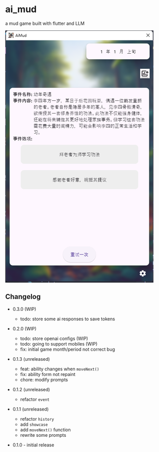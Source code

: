 # ai_mud

a mud game built with flutter and LLM

![p1](./images/p1.png)

## Changelog

* 0.3.0 (WIP)
  - todo: store some ai responses to save tokens

* 0.2.0 (WIP)
  - todo: store openai configs (WIP)
  - todo: going to support mobiles (WIP)
  - fix: initial game month/period not correct bug

* 0.1.3 (unreleased)
  - feat: ability changes when `moveNext()`
  - fix: ability form not repaint
  - chore: modify prompts

* 0.1.2 (unreleased)
  - refactor `event`

* 0.1.1 (unreleased)
  - refactor `history`
  - add `showcase`
  - add `moveNext()` function
  - rewrite some prompts

* 0.1.0 - initial release
